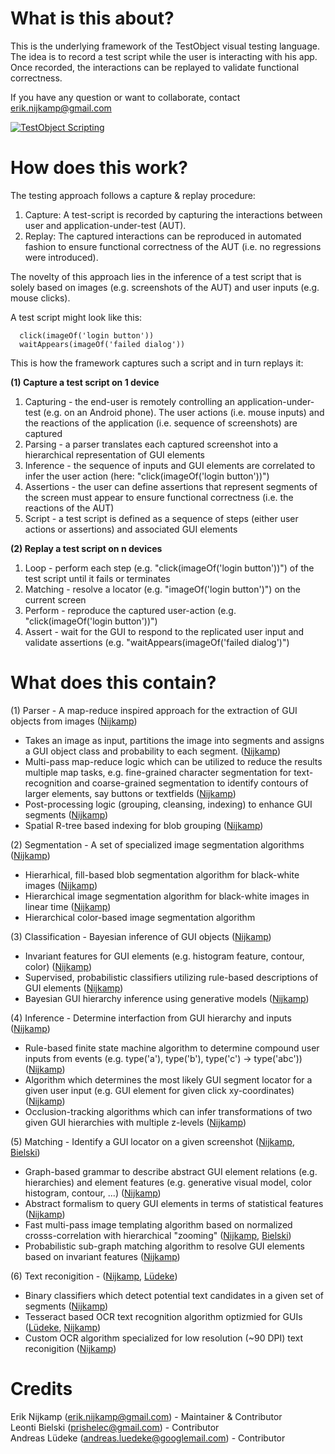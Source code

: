 What is this about?
==============

This is the underlying framework of the TestObject visual testing language.
The idea is to record a test script while the user is interacting with his app.
Once recorded, the interactions can be replayed to validate functional correctness.

If you have any question or want to collaborate, contact erik.nijkamp@gmail.com

[![TestObject Scripting](https://raw.githubusercontent.com/wiki/testobject/visual-scripting/recorder.png)](http://www.youtube.com/watch?v=8PSkyYzxQ0I)

How does this work?
==============

The testing approach follows a capture & replay procedure:
 1. Capture: A test-script is recorded by capturing the interactions between user and application-under-test (AUT).
 2. Replay: The captured interactions can be reproduced in automated fashion to ensure functional correctness of the AUT (i.e. no regressions were introduced).

The novelty of this approach lies in the inference of a test script that is solely based on images (e.g. screenshots of the AUT) and user inputs (e.g. mouse clicks).

A test script might look like this:

      click(imageOf('login button'))   
      waitAppears(imageOf('failed dialog'))

This is how the framework captures such a script and in turn replays it:

**(1) Capture a test script on 1 device**
 
 1. Capturing - the end-user is remotely controlling an application-under-test (e.g. on an Android phone). The user actions (i.e. mouse inputs) and the reactions of the application (i.e. sequence of screenshots) are captured
 2. Parsing - a parser translates each captured screenshot into a hierarchical representation of GUI elements
 3. Inference - the sequence of inputs and GUI elements are correlated to infer the user action (here: "click(imageOf('login button'))")
 4. Assertions - the user can define assertions that represent segments of the screen must appear to ensure functional correctness (i.e. the reactions of the AUT)
 5. Script - a test script is defined as a sequence of steps (either user actions or assertions) and associated GUI elements
 
**(2) Replay a test script on n devices**

 1. Loop - perform each step (e.g. "click(imageOf('login button'))") of the test script until it fails or terminates
 2. Matching - resolve a locator (e.g. "imageOf('login button')") on the current screen
 3. Perform - reproduce the captured user-action (e.g. "click(imageOf('login button'))")
 4. Assert - wait for the GUI to respond to the replicated user input and validate assertions (e.g. "waitAppears(imageOf('failed dialog')")

What does this contain?
==============

(1) Parser - A map-reduce inspired approach for the extraction of GUI objects from images ([Nijkamp](mailto:erik.nijkamp@gmail.com))
   * Takes an image as input, partitions the image into segments and assigns a GUI object class and probability to each segment. ([Nijkamp](mailto:erik.nijkamp@gmail.com))
   * Multi-pass map-reduce logic which can be utilized to reduce the results multiple map tasks, e.g. fine-grained character segmentation for text-recognition and coarse-grained segmentation to identify contours of larger elements, say buttons or textfields ([Nijkamp](mailto:erik.nijkamp@gmail.com))
   * Post-processing logic (grouping, cleansing, indexing) to enhance GUI segments ([Nijkamp](mailto:erik.nijkamp@gmail.com))
   * Spatial R-tree based indexing for blob grouping ([Nijkamp](mailto:erik.nijkamp@gmail.com)) 

(2) Segmentation - A set of specialized image segmentation algorithms  ([Nijkamp](mailto:erik.nijkamp@gmail.com))
   * Hierarhical, fill-based blob segmentation algorithm for black-white images ([Nijkamp](mailto:erik.nijkamp@gmail.com)) 
   * Hierarchical image segmentation algorithm for black-white images in linear time ([Nijkamp](mailto:erik.nijkamp@gmail.com))
   * Hierarchical color-based image segmentation algorithm

(3) Classification - Bayesian inference of GUI objects ([Nijkamp](mailto:erik.nijkamp@gmail.com))
   * Invariant features for GUI elements (e.g. histogram feature, contour, color) ([Nijkamp](mailto:erik.nijkamp@gmail.com))
   * Supervised, probabilistic classifiers utilizing rule-based descriptions of GUI elements ([Nijkamp](mailto:erik.nijkamp@gmail.com))
   * Bayesian GUI hierarchy inference using generative models ([Nijkamp](mailto:erik.nijkamp@gmail.com))

(4) Inference - Determine interfaction from GUI hierarchy and inputs ([Nijkamp](mailto:erik.nijkamp@gmail.com))
   * Rule-based finite state machine algorithm to determine compound user inputs from events (e.g. type('a'), type('b'), type('c') -> type('abc')) ([Nijkamp](mailto:erik.nijkamp@gmail.com))
   * Algorithm which determines the most likely GUI segment locator for a given user input (e.g. GUI element for given click xy-coordinates) ([Nijkamp](mailto:erik.nijkamp@gmail.com))
   * Occlusion-tracking algorithms which can infer transformations of two given GUI hierarchies with multiple z-levels ([Nijkamp](mailto:erik.nijkamp@gmail.com))

(5) Matching - Identify a GUI locator on a given screenshot ([Nijkamp](mailto:erik.nijkamp@gmail.com), [Bielski](prishelec@gmail.com))
   * Graph-based grammar to describe abstract GUI element relations (e.g. hierarchies) and element features (e.g. generative visual model, color histogram, contour, ...) ([Nijkamp](mailto:erik.nijkamp@gmail.com))
   * Abstract formalism to query GUI elements in terms of statistical features ([Nijkamp](mailto:erik.nijkamp@gmail.com))
   * Fast multi-pass image templating algorithm based on normalized crosss-correlation with hierarchical "zooming" ([Nijkamp](mailto:erik.nijkamp@gmail.com), [Bielski](prishelec@gmail.com))
   * Probabilistic sub-graph matching algorithm to resolve GUI elements based on invariant features ([Nijkamp](mailto:erik.nijkamp@gmail.com))
   
(6) Text reconigition - ([Nijkamp](mailto:erik.nijkamp@gmail.com), [Lüdeke](mailto:andreas.luedeke@googlemail.com))
   * Binary classifiers which detect potential text candidates in a given set of segments ([Nijkamp](mailto:erik.nijkamp@gmail.com))
   * Tesseract based OCR text recognition algorithm optizmied for GUIs ([Lüdeke](mailto:andreas.luedeke@googlemail.com), [Nijkamp](mailto:erik.nijkamp@gmail.com))
   * Custom OCR algorithm specialized for low resolution (~90 DPI) text reconigition ([Nijkamp](mailto:erik.nijkamp@gmail.com))



Credits
==============

Erik Nijkamp (erik.nijkamp@gmail.com) - Maintainer & Contributor   
Leonti Bielski (prishelec@gmail.com) - Contributor   
Andreas Lüdeke (andreas.luedeke@googlemail.com) - Contributor  



